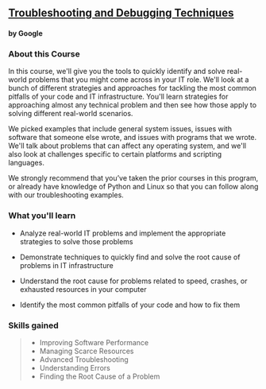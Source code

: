 ## [Troubleshooting and Debugging Techniques](https://www.coursera.org/learn/troubleshooting-debugging-techniques?specialization=google-it-automation)

#### by Google

### About this Course
In this course, we'll give you the tools to quickly identify and solve real-world problems that you might come across in your IT role. We'll look at a bunch of different strategies and approaches for tackling the most common pitfalls of your code and IT infrastructure. You'll learn strategies for approaching almost any technical problem and then see how those apply to solving different real-world scenarios. 

We picked examples that include general system issues, issues with software that someone else wrote, and issues with programs that we wrote. We'll talk about problems that can affect any operating system, and we'll also look at challenges specific to certain platforms and scripting languages.

We strongly recommend that you’ve taken the prior courses in this program, or already have knowledge of Python and Linux so that you can follow along with our troubleshooting examples.

### What you'll learn
* Analyze real-world IT problems and implement the appropriate strategies to solve those problems

* Demonstrate techniques to quickly find and solve the root cause of problems in IT infrastructure

* Understand the root cause for problems related to speed, crashes, or exhausted resources in your computer

* Identify the most common pitfalls of your code and how to fix them

### Skills gained
>* Improving Software Performance
>* Managing Scarce Resources
>* Advanced Troubleshooting
>* Understanding Errors
>* Finding the Root Cause of a Problem
